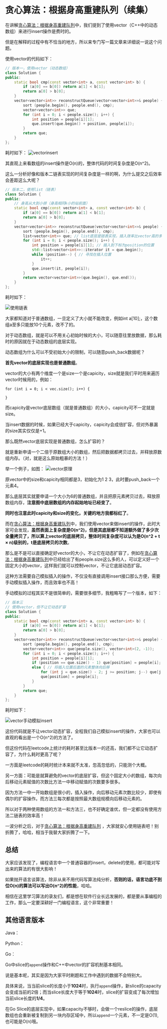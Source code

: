 
# 贪心算法：根据身高重建队列（续集）

在讲解[贪心算法：根据身高重建队列](https://programmercarl.com/0406.根据身高重建队列.html)中，我们提到了使用vector（C++中的动态数组）来进行insert操作是费时的。

但是在解释的过程中有不恰当的地方，所以来专门写一篇文章来详细说一说这个问题。

使用vector的代码如下：
```CPP
// 版本一，使用vector（动态数组）
class Solution {
public:
    static bool cmp(const vector<int> a, const vector<int> b) {
        if (a[0] == b[0]) return a[1] < b[1];
        return a[0] > b[0];
    }
    vector<vector<int>> reconstructQueue(vector<vector<int>>& people) {
        sort (people.begin(), people.end(), cmp);
        vector<vector<int>> que;
        for (int i = 0; i < people.size(); i++) {
            int position = people[i][1];
            que.insert(que.begin() + position, people[i]);
        }
        return que;
    }
};

```
耗时如下：
![vectorinsert](https://img-blog.csdnimg.cn/20201218203611181.png)

其直观上来看数组的insert操作是O(n)的，整体代码的时间复杂度是O(n^2)。

这么一分析好像和版本二链表实现的时间复杂度是一样的啊，为什么提交之后效率会差距这么大呢？
```CPP
// 版本二，使用list（链表）
class Solution {
public:
    // 身高从大到小排（身高相同k小的站前面）
    static bool cmp(const vector<int> a, const vector<int> b) {
        if (a[0] == b[0]) return a[1] < b[1];
        return a[0] > b[0];
    }
    vector<vector<int>> reconstructQueue(vector<vector<int>>& people) {
        sort (people.begin(), people.end(), cmp);
        list<vector<int>> que; // list底层是链表实现，插入效率比vector高的多
        for (int i = 0; i < people.size(); i++) {
            int position = people[i][1]; // 插入到下标为position的位置
            std::list<vector<int>>::iterator it = que.begin();
            while (position--) { // 寻找在插入位置
                it++;
            }
            que.insert(it, people[i]);
        }
        return vector<vector<int>>(que.begin(), que.end());
    }
};
```

耗时如下：

![使用链表](https://img-blog.csdnimg.cn/20201218200756257.png)

大家都知道对于普通数组，一旦定义了大小就不能改变，例如int a[10];，这个数组a至多只能放10个元素，改不了的。

对于动态数组，就是可以不用关心初始时候的大小，可以随意往里放数据，那么耗时的原因就在于动态数组的底层实现。

动态数组为什么可以不受初始大小的限制，可以随意push_back数据呢？

**首先vector的底层实现也是普通数组**。

vector的大小有两个维度一个是size一个是capicity，size就是我们平时用来遍历vector时候用的，例如：
```
for (int i = 0; i < vec.size(); i++) {

}
```

而capicity是vector底层数组（就是普通数组）的大小，capicity可不一定就是size。

当insert数据的时候，如果已经大于capicity，capicity会成倍扩容，但对外暴漏的size其实仅仅是+1。

那么既然vector底层实现是普通数组，怎么扩容的？

就是重新申请一个二倍于原数组大小的数组，然后把数据都拷贝过去，并释放原数组内存。（对，就是这么原始粗暴的方法！）

举一个例子，如图：
![vector原理](https://img-blog.csdnimg.cn/20201218185902217.png)

原vector中的size和capicity相同都是3，初始化为1 2 3，此时要push_back一个元素4。

那么底层其实就要申请一个大小为6的普通数组，并且把原元素拷贝过去，释放原数组内存，**注意图中底层数组的内存起始地址已经变了**。

**同时也注意此时capicity和size的变化，关键的地方我都标红了**。

而在[贪心算法：根据身高重建队列](https://programmercarl.com/0406.根据身高重建队列.html)中，我们使用vector来做insert的操作，此时大家可会发现，**虽然表面上复杂度是O(n^2)，但是其底层都不知道额外做了多少次全量拷贝了，所以算上vector的底层拷贝，整体时间复杂度可以认为是O(n^2 + t × n)级别的，t是底层拷贝的次数**。

那么是不是可以直接确定好vector的大小，不让它在动态扩容了，例如在[贪心算法：根据身高重建队列](https://programmercarl.com/0406.根据身高重建队列.html)中已经给出了有people.size这么多的人，可以定义好一个固定大小的vector，这样我们就可以控制vector，不让它底层动态扩容。

这种方法需要自己模拟插入的操作，不仅没有直接调用insert接口那么方便，需要手动模拟插入操作，而且效率也不高！

手动模拟的过程其实不是很简单的，需要很多细节，我粗略写了一个版本，如下：

```CPP
// 版本三
// 使用vector，但不让它动态扩容
class Solution {
public:
    static bool cmp(const vector<int> a, const vector<int> b) {
        if (a[0] == b[0]) return a[1] < b[1];
        return a[0] > b[0];
    }
    vector<vector<int>> reconstructQueue(vector<vector<int>>& people) {
        sort (people.begin(), people.end(), cmp);
        vector<vector<int>> que(people.size(), vector<int>(2, -1));
        for (int i = 0; i < people.size(); i++) {
            int position = people[i][1];
            if (position == que.size() - 1) que[position] = people[i];
            else { // 将插入位置后面的元素整体向后移
                for (int j = que.size() - 2; j >= position; j--) que[j + 1] = que[j];
                que[position] = people[i];
            }
        }
        return que;
    }
};
```
耗时如下：

![vector手动模拟insert](https://img-blog.csdnimg.cn/20201218200626718.png)

这份代码就是不让vector动态扩容，全程我们自己模拟insert的操作，大家也可以直观的看出是一个O(n^2)的方法了。

但这份代码在leetcode上统计的耗时甚至比版本一的还高，我们都不让它动态扩容了，为什么耗时更高了呢？

一方面是leetcode的耗时统计本来就不太准，忽高忽低的，只能测个大概。

另一方面：可能是就算避免的vector的底层扩容，但这个固定大小的数组，每次向后移动元素赋值的次数比方法一中移动赋值的次数要多很多。

因为方法一中一开始数组是很小的，插入操作，向后移动元素次数比较少，即使有偶尔的扩容操作。而方法三每次都是按照最大数组规模向后移动元素的。

所以对于两种使用数组的方法一和方法三，也不好确定谁优，但一定都没有使用方法二链表的效率高！

一波分析之后，对于[贪心算法：根据身高重建队列](https://programmercarl.com/0406.根据身高重建队列.html) ，大家就安心使用链表吧！别折腾了，哈哈，相当于我替大家折腾了一下。

## 总结

大家应该发现了，编程语言中一个普通容器的insert，delete的使用，都可能对写出来的算法的有很大影响！

如果抛开语言谈算法，除非从来不用代码写算法纯分析，**否则的话，语言功底不到位O(n)的算法可以写出O(n^2)的性能**，哈哈。

相信在这里学习算法的录友们，都是想在软件行业长远发展的，都是要从事编程的工作，那么一定要深耕好一门编程语言，这个非常重要！






## 其他语言版本


Java：


Python：


Go：

Go中slice的`append`操作和C++中vector的扩容机制基本相同。

说是基本呢，其实是因为大家平时刷题和工作中遇到的数据不会特别大。

具体来说，当当前slice的长度小于**1024**时，执行`append`操作，新slice的capacity会变成当前的2倍；而当slice长度大于等于**1024**时，slice的扩容变成了每次增加当前slice长度的**1/4**。

在Go Slice的底层实现中，如果capacity不够时，会做一个reslice的操作，底层数组也会重新被复制到另一块内存区域中，所以`append`一个元素，不一定是O(1), 也可能是O(n)哦。




